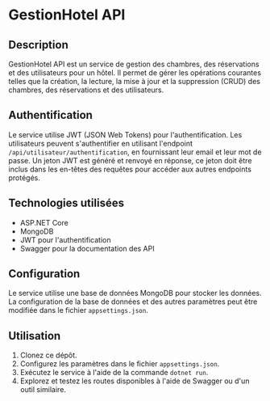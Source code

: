 # GestionHotel API

## Description
GestionHotel API est un service de gestion des chambres, des réservations et des utilisateurs pour un hôtel. Il permet de gérer les opérations courantes telles que la création, la lecture, la mise à jour et la suppression (CRUD) des chambres, des réservations et des utilisateurs.

## Authentification
Le service utilise JWT (JSON Web Tokens) pour l'authentification. Les utilisateurs peuvent s'authentifier en utilisant l'endpoint `/api/utilisateur/authentification`, en fournissant leur email et leur mot de passe. Un jeton JWT est généré et renvoyé en réponse, ce jeton doit être inclus dans les en-têtes des requêtes pour accéder aux autres endpoints protégés.

## Technologies utilisées
- ASP.NET Core
- MongoDB
- JWT pour l'authentification
- Swagger pour la documentation des API

## Configuration
Le service utilise une base de données MongoDB pour stocker les données. La configuration de la base de données et des autres paramètres peut être modifiée dans le fichier `appsettings.json`.

## Utilisation
1. Clonez ce dépôt.
2. Configurez les paramètres dans le fichier `appsettings.json`.
3. Exécutez le service à l'aide de la commande `dotnet run`.
4. Explorez et testez les routes disponibles à l'aide de Swagger ou d'un outil similaire.
